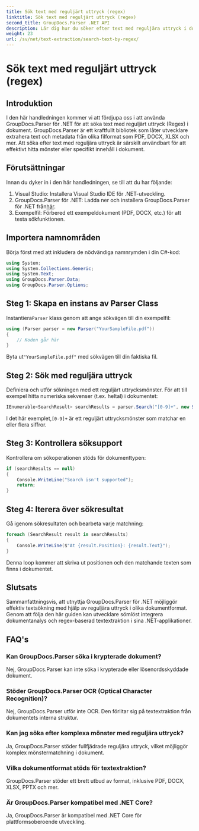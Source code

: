 ```yaml
---
title: Sök text med reguljärt uttryck (regex)
linktitle: Sök text med reguljärt uttryck (regex)
second_title: GroupDocs.Parser .NET API
description: Lär dig hur du söker efter text med reguljära uttryck i dokument med GroupDocs.Parser för .NET. Extrahera specifikt innehåll utan ansträngning.
weight: 23
url: /sv/net/text-extraction/search-text-by-regex/
---
```


# Sök text med reguljärt uttryck (regex)

## Introduktion
I den här handledningen kommer vi att fördjupa oss i att använda GroupDocs.Parser för .NET för att söka text med reguljärt uttryck (Regex) i dokument. GroupDocs.Parser är ett kraftfullt bibliotek som låter utvecklare extrahera text och metadata från olika filformat som PDF, DOCX, XLSX och mer. Att söka efter text med reguljära uttryck är särskilt användbart för att effektivt hitta mönster eller specifikt innehåll i dokument.
## Förutsättningar
Innan du dyker in i den här handledningen, se till att du har följande:
1. Visual Studio: Installera Visual Studio IDE för .NET-utveckling.
2.  GroupDocs.Parser för .NET: Ladda ner och installera GroupDocs.Parser för .NET från[här](https://releases.groupdocs.com/parser/net/).
3. Exempelfil: Förbered ett exempeldokument (PDF, DOCX, etc.) för att testa sökfunktionen.

## Importera namnområden
Börja först med att inkludera de nödvändiga namnrymden i din C#-kod:
```csharp
using System;
using System.Collections.Generic;
using System.Text;
using GroupDocs.Parser.Data;
using GroupDocs.Parser.Options;
```
## Steg 1: Skapa en instans av Parser Class
 Instantiera`Parser` klass genom att ange sökvägen till din exempelfil:
```csharp
using (Parser parser = new Parser("YourSampleFile.pdf"))
{
    // Koden går här
}
```
 Byta ut`"YourSampleFile.pdf"` med sökvägen till din faktiska fil.
## Steg 2: Sök med reguljära uttryck
Definiera och utför sökningen med ett reguljärt uttrycksmönster. För att till exempel hitta numeriska sekvenser (t.ex. heltal) i dokumentet:
```csharp
IEnumerable<SearchResult> searchResults = parser.Search("[0-9]+", new SearchOptions(true, false, true));
```
 I det här exemplet,`[0-9]+` är ett reguljärt uttrycksmönster som matchar en eller flera siffror.
## Steg 3: Kontrollera söksupport
Kontrollera om sökoperationen stöds för dokumenttypen:
```csharp
if (searchResults == null)
{
    Console.WriteLine("Search isn't supported");
    return;
}
```
## Steg 4: Iterera över sökresultat
Gå igenom sökresultaten och bearbeta varje matchning:
```csharp
foreach (SearchResult result in searchResults)
{
    Console.WriteLine($"At {result.Position}: {result.Text}");
}
```
Denna loop kommer att skriva ut positionen och den matchande texten som finns i dokumentet.

## Slutsats
Sammanfattningsvis, att utnyttja GroupDocs.Parser för .NET möjliggör effektiv textsökning med hjälp av reguljära uttryck i olika dokumentformat. Genom att följa den här guiden kan utvecklare sömlöst integrera dokumentanalys och regex-baserad textextraktion i sina .NET-applikationer.

## FAQ's
### Kan GroupDocs.Parser söka i krypterade dokument?
Nej, GroupDocs.Parser kan inte söka i krypterade eller lösenordsskyddade dokument.
### Stöder GroupDocs.Parser OCR (Optical Character Recognition)?
Nej, GroupDocs.Parser utför inte OCR. Den förlitar sig på textextraktion från dokumentets interna struktur.
### Kan jag söka efter komplexa mönster med reguljära uttryck?
Ja, GroupDocs.Parser stöder fullfjädrade reguljära uttryck, vilket möjliggör komplex mönstermatchning i dokument.
### Vilka dokumentformat stöds för textextraktion?
GroupDocs.Parser stöder ett brett utbud av format, inklusive PDF, DOCX, XLSX, PPTX och mer.
### Är GroupDocs.Parser kompatibel med .NET Core?
Ja, GroupDocs.Parser är kompatibel med .NET Core för plattformsoberoende utveckling.